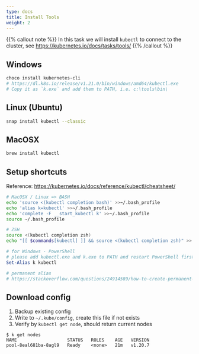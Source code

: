 ```yaml
---
type: docs
title: Install Tools
weight: 2
---
```


{{% callout note %}}
In this task we will install `kubectl` to connect to the cluster, see https://kubernetes.io/docs/tasks/tools/
{{% /callout %}}

## Windows

```bash
choco install kubernetes-cli
# https://dl.k8s.io/release/v1.21.0/bin/windows/amd64/kubectl.exe
# Copy it as `k.exe` and add them to PATH, i.e. c:\tools\bin\
```

## Linux (Ubuntu)

```bash
snap install kubectl --classic
```

## MacOSX

```bash
brew install kubectl
```

## Setup shortcuts

Reference: https://kubernetes.io/docs/reference/kubectl/cheatsheet/

```bash
# MacOSX / Linux => BASH
echo 'source <(kubectl completion bash)' >>~/.bash_profile
echo 'alias k=kubectl' >>~/.bash_profile
echo 'complete -F __start_kubectl k' >>~/.bash_profile
source ~/.bash_profile

# ZSH
source <(kubectl completion zsh)
echo "[[ $commands[kubectl] ]] && source <(kubectl completion zsh)" >> ~/.zshrc
```

```PowerShell
# for Windows - PowerShell
# please add kubectl.exe and k.exe to PATH and restart PowerShell firstly
Set-Alias k kubectl

# permanent alias
# https://stackoverflow.com/questions/24914589/how-to-create-permanent-powershell-aliases
```

## Download config

1. Backup existing config
2. Write to `~/.kube/config`, create this file if not exists
3. Verify by `kubectl get node`, should return current nodes

```
$ k get nodes
NAME                   STATUS   ROLES    AGE   VERSION
pool-8eal681ba-8agl9   Ready    <none>   21m   v1.20.7
```
